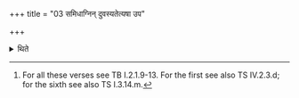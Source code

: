 +++
title = "03 समिधाग्निन् दुवस्यतेत्यषा उप"

+++

<details><summary>थिते</summary>

3. For a Brāhmaṇa samidhāgniṁ duvasyata... this is one verse; upa tvāgne..., juṣasva samidho mama..., and taṁ tvā samidbhiraṅgiraḥ these are the other verses to be used; For a Kṣatriya Samidhyamānaḥ prathamaḥ...; ghr̥tapratīko ghr̥tayoniḥ... and ayurdā agne... these are the verses to be used; For a Vaiśya tvamagne samidhānam...; tvāmagne pradiva āhutam...; and ghr̥tapratīkaṁ va r̥tasya... these are the verses to be used.[^1]  


[^1]: For all these verses see TB I.2.1.9-13. For the first see also TS IV.2.3.d; for the sixth see also TS I.3.14.m.
</details>
